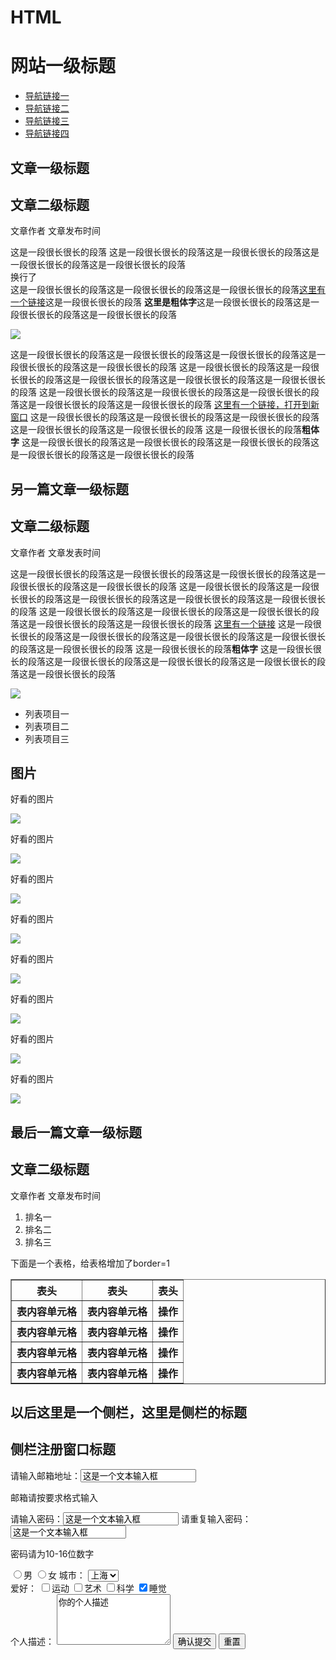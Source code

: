 # HTML
<!DOCTYPE HTML>
<html>
<head>
<meta http-equiv="Content-Type" content="text/html; charset=utf-8">
<title>一个只有HTML的网站by肖蕾</title>
</head>

<body>
<h1>网站一级标题</h1>
<ul>
    <li><a href="#">导航链接一</a> </li>
    <li><a href="#">导航链接二</a> </li>
    <li><a href="#">导航链接三</a> </li>
    <li><a href="#">导航链接四</a> </li>
</ul>
<h2>文章一级标题</h2>
<h2>文章二级标题</h2>
<p>文章作者 文章发布时间</p>
这是一段很长很长的段落 这是一段很长很长的段落这是一段很长很长的段落这是一段很长很长的段落这是一段很长很长的段落<br/>
换行了<br/> 这是一段很长很长的段落这是一段很长很长的段落这是一段很长很长的段落<a href="http://img15.3lian.com/20
16/w4/43/48.jpg">这里有一个链接</a>这是一段很长很长的段落
<b>这里是粗体字</b>这是一段很长很长的段落这是一段很长很长的段落这是一段很长很长的段落
</p>
<img src="http://img15.3lian.com/2016/w4/43/48.jpg">
<p>这是一段很长很长的段落这是一段很长很长的段落这是一段很长很长的段落这是一段很长很长的段落这是一段很长很长的段落
    这是一段很长很长的段落这是一段很长很长的段落这是一段很长很长的段落这是一段很长很长的段落这是一段很长很长的段落
    这是一段很长很长的段落这是一段很长很长的段落这是一段很长很长的段落这是一段很长很长的段落这是一段很长很长的段落
    <a href="http://ife.baidu.com/course/detail/id/90" target="_blank">这里有一个链接，打开到新窗口</a>
    这是一段很长很长的段落这是一段很长很长的段落这是一段很长很长的段落这是一段很长很长的段落这是一段很长很长的段落
    这是一段很长很长的段落<b>粗体字</b>
    这是一段很长很长的段落这是一段很长很长的段落这是一段很长很长的段落这是一段很长很长的段落这是一段很长很长的段落
</p>
<h2>另一篇文章一级标题</h2>
<h2>文章二级标题</h2>
<p>文章作者 文章发表时间</p>
<p>这是一段很长很长的段落这是一段很长很长的段落这是一段很长很长的段落这是一段很长很长的段落这是一段很长很长的段落
    这是一段很长很长的段落这是一段很长很长的段落这是一段很长很长的段落这是一段很长很长的段落这是一段很长很长的段落
    这是一段很长很长的段落这是一段很长很长的段落这是一段很长很长的段落这是一段很长很长的段落这是一段很长很长的段落
    <a href="http://ife.baidu.com/course/detail/id/90">这里有一个链接</a>
    这是一段很长很长的段落这是一段很长很长的段落这是一段很长很长的段落这是一段很长很长的段落这是一段很长很长的段落
    这是一段很长很长的段落<b>粗体字</b>
    这是一段很长很长的段落这是一段很长很长的段落这是一段很长很长的段落这是一段很长很长的段落这是一段很长很长的段落
</p>
<img src="http://img15.3lian.com/2016/w4/43/48.jpg">
<ul>
    <li>列表项目一</li>
    <li>列表项目二</li>
    <li>列表项目三</li>
</ul>
<h2>图片</h2>
<p>好看的图片</p>
<img src="http://img15.3lian.com/2016/w4/43/48.jpg">
<p>好看的图片</p>
<img src="http://img15.3lian.com/2016/w4/43/48.jpg">
<p>好看的图片</p>
<img src="http://img15.3lian.com/2016/w4/43/48.jpg">
<p>好看的图片</p>
<img src="http://img15.3lian.com/2016/w4/43/48.jpg">
<p>好看的图片</p>
<img src="http://img15.3lian.com/2016/w4/43/48.jpg">
<p>好看的图片</p>
<img src="http://img15.3lian.com/2016/w4/43/48.jpg">
<p>好看的图片</p>
<img src="http://img15.3lian.com/2016/w4/43/48.jpg">
<p>好看的图片</p>
<img src="http://img15.3lian.com/2016/w4/43/48.jpg">
<h2>最后一篇文章一级标题</h2>
<h2>文章二级标题</h2>
<p>文章作者 文章发布时间</p>
<ol>
    <li>排名一</li>
    <li>排名二</li>
    <li>排名三</li>
</ol>
<p>下面是一个表格，给表格增加了border=1</p>
<table border="1">
    <tr>
        <th>表头</th>
        <th>表头</th>
        <th>表头</th>
    </tr>
    <tr>
        <th>表内容单元格</th>
        <th>表内容单元格</th>
        <th>操作</th>
    </tr>
    <tr>
        <th>表内容单元格</th>
        <th>表内容单元格</th>
        <th>操作</th>
    </tr>
    <tr>
        <th>表内容单元格</th>
        <th>表内容单元格</th>
        <th>操作</th>
    </tr>
    <tr>
        <th>表内容单元格</th>
        <th>表内容单元格</th>
        <th>操作</th>
    </tr>
</table>
<h2>以后这里是一个侧栏，这里是侧栏的标题</h2>
<h2>侧栏注册窗口标题</h2>
<form>
    <span>请输入邮箱地址：<input type="text" name="mailbox" value="这是一个文本输入框"></span>
    <br><p>邮箱请按要求格式输入</p>
    <span>请输入密码：<input type="pass" name="password" value="这是一个文本输入框"></span>
    <span>请重复输入密码：<input type="pass" name="password" value="这是一个文本输入框"></span>
    <br><p>密码请为10-16位数字</p>
</form>

<form>
    <input type="radio" name="sex" >男
    <input type="radio" name="sex" >女
    城市：
    <select>
        <option value="北京">北京</option>
        <option value="上海" selected="selected">上海</option>
        <option value="深圳">深圳</option>
    </select>
    <br>爱好：
    <input type="checkbox">运动
    <input type="checkbox">艺术
    <input type="checkbox">科学
    <input type="checkbox" checked>睡觉
    <br>个人描述：
    <textarea rows="5" cols="20">你的个人描述</textarea>
    <input type="submit" value="确认提交" >
    <input type="reset" value="重置">
</form>
</body>
</html>
